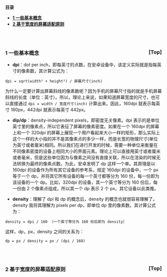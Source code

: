 <a name="index">**目录**</a>

- <a href="#ch1">**1 一些基本概念**</a>
- <a href="#ch2">**2 基于宽度的屏幕适配原则**</a>

<br>
<br>

### <a name="ch1">1 一些基本概念</a><a style="float:right;text-decoration:none;" href="#index">[Top]</a>

- **dpi**：dot per inch，即每英寸的点数，在安卓设备中，该定义实际就是指每英寸的像素数，其计算公式为：

```
dpi = sqrt(width² + height²) / 屏幕尺寸(inch)
```

为什么一定要计算出屏幕斜线的像素数呢？因为手机的屏幕尺寸指的就是手机屏幕斜线的长度（单位：英寸）。所以，理论上来说，如果知道屏幕宽度的尺寸，也可以直接通过 `dpi = width / 宽度尺寸(inch)` 计算出来。因此，160dpi 就表示每英寸 160px，442dpi 就表示每英寸 442px。

- **dip/dp**：density-independent pixels，即密度无关像素。dpi 表示的是单位英寸里的像素点，所以它表征了屏幕的像素密度。如果在一个 160dpi 的屏幕上和一个 320dpi 的屏幕上展现一个用户看起来大小一样的矩形，那么实际上这个一样的大小指的并不是其像素点的多少一样，而是长宽的物理尺寸(单位为英寸或者厘米)相同。所以我们在进行开发的时候，需要一种单位来衡量在不同像素密度的设备上相同大小的界面元素。理论上可以直接用英寸或者厘米或者毫米，但是这些单位因为与像素之间没有直接关联，所以在渲染的时候无法转换为最终的像素点数。为此，安卓发明了 dp 这样一个单。其原理是以 160dpi 的设备作为所有其它设备的参考系，规定 160dpi 的设备中，一个 px 等于一个 dp，并将其它所有设备的每一个英寸都等分为 160 份，每一份即为该设备的一个 dp。比如，320dpi 的设备，其一个英寸等分为 160 份后，每一份由 2 个像素点组成，所以其一个 dp 表示 2 个 px。其它设备以此类推。

- **density**：理解了 dpi 和 dp 的概念后，density 的概念也就很容易理解了。density 我将其理解为 pixels per dp，即单位 dp 里的像素数。其计算公式为：

```
density = dpi / 160 （一个英寸等分为 160 份后即为 density）
```

这样，dp，px，density 之间的关系为：

```
dp = px / density = px / (dpi / 160)
```

<br>
<br>

### <a name="ch2">2 基于宽度的屏幕适配原则</a><a style="float:right;text-decoration:none;" href="#index">[Top]</a>












































